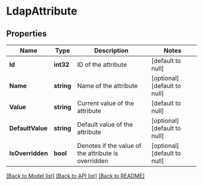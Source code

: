 # LdapAttribute

## Properties
Name | Type | Description | Notes
------------ | ------------- | ------------- | -------------
**Id** | **int32** | ID of the attribute | [default to null]
**Name** | **string** | Name of the attribute | [optional] [default to null]
**Value** | **string** | Current value of the attribute | [default to null]
**DefaultValue** | **string** | Default value of the attribute | [optional] [default to null]
**IsOverridden** | **bool** | Denotes if the value of the attribute is overridden | [optional] [default to null]

[[Back to Model list]](../README.md#documentation-for-models) [[Back to API list]](../README.md#documentation-for-api-endpoints) [[Back to README]](../README.md)

